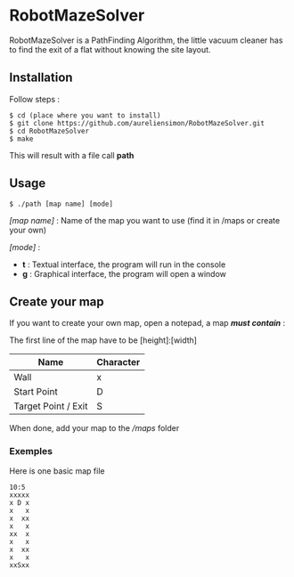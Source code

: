 # RobotMazeSolver

RobotMazeSolver is a PathFinding Algorithm, the little vacuum cleaner has to find the exit of a flat without
knowing the site layout.

## Installation
Follow steps :
```
$ cd (place where you want to install)
$ git clone https://github.com/aureliensimon/RobotMazeSolver.git
$ cd RobotMazeSolver 
$ make
```

This will result with a file call **path**

## Usage
```
$ ./path [map name] [mode]
```

*[map name]* : Name of the map you want to use (find it in /maps or create your own)

*[mode]* : 
   - **t** : Textual interface, the program will run in the console
   - **g** : Graphical interface, the program will open a window

## Create your map
If you want to create your own map, open a notepad, a map ***must contain*** :

The first line of the map have to be [height]:[width]

| Name | Character |
| --- | --- |
| Wall | x |
| Start Point | D |
| Target Point / Exit | S |

When done, add your map to the */maps* folder

### Exemples
Here is one basic map file
```
10:5
xxxxx
x D x
x   x
x  xx
x   x
xx  x
x   x
x  xx
x   x
xxSxx
```
